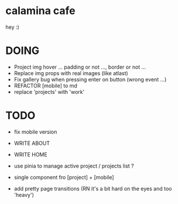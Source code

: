 # calamina cafe

hey :)

# DOING
- Project img hover ... padding or not ..., border or not ...
- Replace img props with real images (like atlast)
- Fix gallery bug when pressing enter on button (wrong event ...)
- REFACTOR [mobile] to md
- replace 'projects' with 'work' 

# TODO 
- fix mobile version

- WRITE ABOUT
- WRITE HOME
- use pinia to manage active project / projects list ?
- single component fro [project] + [mobile]
- add pretty page transitions (RN it's a bit hard on the eyes and too 'heavy')
